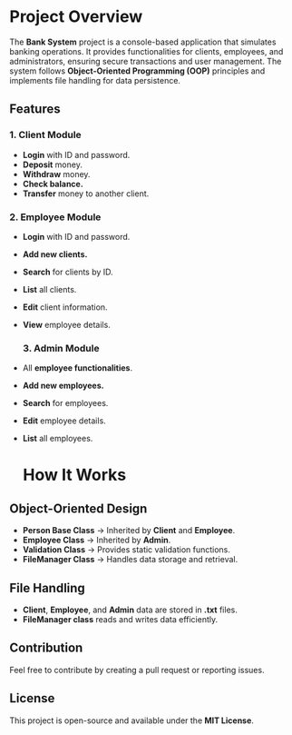 # Project Overview

The **Bank System** project is a console-based application that simulates banking operations. It provides functionalities for clients, employees, and administrators, ensuring secure transactions and user management. The system follows **Object-Oriented Programming (OOP)** principles and implements file handling for data persistence.

## Features

### 1. **Client Module**
- **Login** with ID and password.
- **Deposit** money.
- **Withdraw** money.
- **Check balance.**
- **Transfer** money to another client.

### 2. **Employee Module**
- **Login** with ID and password.
- **Add new clients.**
- **Search** for clients by ID.
- **List** all clients.
- **Edit** client information.
- **View** employee details.

  ### 3. **Admin Module**
- All **employee functionalities**.
- **Add new employees.**
- **Search** for employees.
- **Edit** employee details.
- **List** all employees.
  # How It Works

## **Object-Oriented Design**

- **Person Base Class** → Inherited by **Client** and **Employee**.
- **Employee Class** → Inherited by **Admin**.
- **Validation Class** → Provides static validation functions.
- **FileManager Class** → Handles data storage and retrieval.

## **File Handling**

- **Client**, **Employee**, and **Admin** data are stored in **.txt** files.
- **FileManager class** reads and writes data efficiently.

## **Contribution**

Feel free to contribute by creating a pull request or reporting issues.

## **License**

This project is open-source and available under the **MIT License**.
